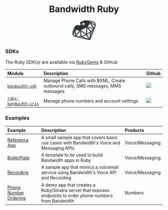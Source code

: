 <div align="center">

# Bandwidth Ruby

<img src="https://github.com/Bandwidth/examples/raw/README-UPDATE/.readme_images/ruby.png" width="15%">

</div>

### SDKs

The Ruby SDK(s) are available via [RubyGems](https://rubygems.org/) & Github

| Module                                                                 | Description                                                                     | Github                                                     |
|:-----------------------------------------------------------------------|:--------------------------------------------------------------------------------|:-----------------------------------------------------------|
| [`bandwidth-sdk`](https://rubygems.org/gems/bandwidth-sdk)             | Manage Phone Calls with BXML, Create outbound calls, SMS messages, MMS messages | [<img src="https://github.com/favicon.ico">](https://github.com/Bandwidth/ruby-sdk)            |
| [`ruby-bandwidth-iris`](https://rubygems.org/gems/ruby-bandwidth-iris) | Manage phone numbers and account settings                                       | [<img src="https://github.com/favicon.ico">](https://github.com/Bandwidth/ruby-bandwidth-iris) |

### Examples

| Example                                           | Description                                                                                                | Products        |
|:--------------------------------------------------|:-----------------------------------------------------------------------------------------------------------|:----------------|
| [Reference App](BandwidthReferenceApp)       | A small sample app that covers basic use cases with Bandwidth's Voice and Messaging APIs                   | Voice/Messaging |
| [BoilerPlate](BoilerPlate)                   | A template to be used to build Bandwidth apps in Ruby                                                      | Voice/Messaging |
| [Recording](RecordingApp)                    | A sample app that mimics a voicemail service using Bandwidth's Voice API and Recording                     | Voice/Messaging |
| [Phone Number Ordering](PhoneNumberOrdering) | A demo app that creates a Ruby/Sinatra server that exposes endpoints to order phone numbers from Bandwidth | Numbers         |